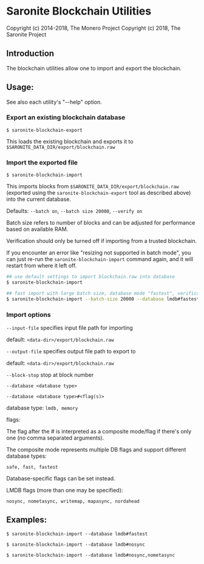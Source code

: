 # Saronite Blockchain Utilities

Copyright (c) 2014-2018, The Monero Project
Copyright (c)      2018, The Saronite Project

## Introduction

The blockchain utilities allow one to import and export the blockchain.

## Usage:

See also each utility's "--help" option.

### Export an existing blockchain database

`$ saronite-blockchain-export`

This loads the existing blockchain and exports it to `$SARONITE_DATA_DIR/export/blockchain.raw`

### Import the exported file

`$ saronite-blockchain-import`

This imports blocks from `$SARONITE_DATA_DIR/export/blockchain.raw` (exported using the
`saronite-blockchain-export` tool as described above) into the current database.

Defaults: `--batch on`, `--batch size 20000`, `--verify on`

Batch size refers to number of blocks and can be adjusted for performance based on available RAM.

Verification should only be turned off if importing from a trusted blockchain.

If you encounter an error like "resizing not supported in batch mode", you can just re-run
the `saronite-blockchain-import` command again, and it will restart from where it left off.

```bash
## use default settings to import blockchain.raw into database
$ saronite-blockchain-import

## fast import with large batch size, database mode "fastest", verification off
$ saronite-blockchain-import --batch-size 20000 --database lmdb#fastest --verify off

```

### Import options

`--input-file`
specifies input file path for importing

default: `<data-dir>/export/blockchain.raw`

`--output-file`
specifies output file path to export to

default: `<data-dir>/export/blockchain.raw`

`--block-stop`
stop at block number

`--database <database type>`

`--database <database type>#<flag(s)>`

database type: `lmdb, memory`

flags:

The flag after the # is interpreted as a composite mode/flag if there's only
one (no comma separated arguments).

The composite mode represents multiple DB flags and support different database types:

`safe, fast, fastest`

Database-specific flags can be set instead.

LMDB flags (more than one may be specified):

`nosync, nometasync, writemap, mapasync, nordahead`

## Examples:

```
$ saronite-blockchain-import --database lmdb#fastest

$ saronite-blockchain-import --database lmdb#nosync

$ saronite-blockchain-import --database lmdb#nosync,nometasync
```
